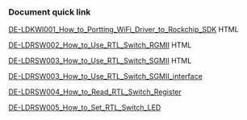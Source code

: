 ### Document quick link
[DE-LDKWI001_How_to_Portting_WiFi_Driver_to_Rockchip_SDK](https://github.com/KevinYSH/html/blob/master/DE-LDKWI001_How_to_Portting_WiFi_Driver_to_Rockchip_SDK.html "DE-LDKWI001 ") HTML

[DE-LDRSW002_How_to_Use_RTL_Switch_RGMII](https://github.com/KevinYSH/html/blob/master/DE-LDRSW002_How_to_Use_RTL_Switch_RGMII.html ) HTML

[DE-LDRSW003_How_to_Use_RTL_Switch_SGMII](https://github.com/KevinYSH/html/blob/master/DE-LDRSW003_How_to_Use_RTL_Switch_SGMII.html ) HTML

[DE-LDRSW003_How_to_Use_RTL_Switch_SGMII_interface](./DE-LDRSW003_How_to_Use_RTL_Switch_SGMII_interface.md "DE-LDRSW003_How_to_Use_RTL_Switch_SGMII_interface")

[DE-LDRSW004_How_to_Read_RTL_Switch_Register](https://github.com/KevinYSH/html/blob/master/DE-LDRSW004_How_to_Read_RTL_Switch_Register.md "DE-LDRSW004_How_to_Read_RTL_Switch_Register")

[DE-LDRSW005_How_to_Set_RTL_Switch_LED](https://github.com/KevinYSH/html/blob/master/DE-LDRSW005_How_to_Set_RTL_Switch_LED.md "DE-LDRSW005_How_to_Set_RTL_Switch_LED")
